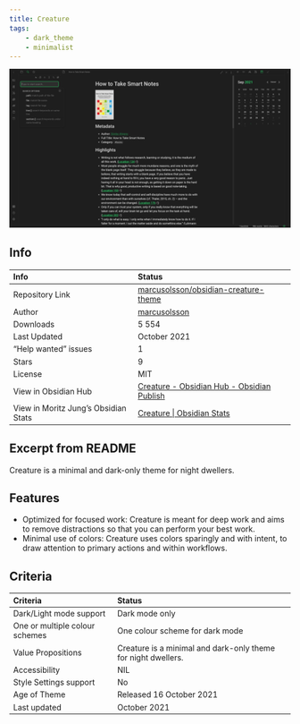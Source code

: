 ```yaml
---
title: Creature
tags:
    - dark_theme
    - minimalist
---
```


<img src="https://raw.githubusercontent.com/marcusolsson/obsidian-creature-theme/refs/heads/main/screenshot.png">

## Info
| Info | Status |
| :--- | :--- |
| Repository Link | [marcusolsson/obsidian-creature-theme](https://github.com/marcusolsson/obsidian-creature-theme) |
| Author | [marcusolsson](https://github.com/marcusolsson) |
| Downloads | 5 554 |
| Last Updated | October 2021 |
| “Help wanted” issues | 1 |
| Stars | 9 |
| License | MIT |
| View in Obsidian Hub | [Creature \- Obsidian Hub \- Obsidian Publish](https://publish.obsidian.md/hub/02+-+Community+Expansions/02.05+All+Community+Expansions/Themes/Creature) |
| View in Moritz Jung’s Obsidian Stats | [Creature \| Obsidian Stats](https://www.moritzjung.dev/obsidian-stats/themes/creature/) |

## Excerpt from README
Creature is a minimal and dark-only theme for night dwellers.

## Features
- Optimized for focused work: Creature is meant for deep work and aims to remove distractions so that you can perform your best work.
- Minimal use of colors: Creature uses colors sparingly and with intent, to draw attention to primary actions and within workflows.

## Criteria
| Criteria | Status | 
| :--- | :--- | 
| Dark/Light mode support | Dark mode only | 
| One or multiple colour schemes | One colour scheme for dark mode | 
| Value Propositions | Creature is a minimal and dark-only theme for night dwellers.  |
| Accessibility | NIL | 
| Style Settings support | No | 
| Age of Theme | Released 16 October 2021 | 
| Last updated | October 2021 | 